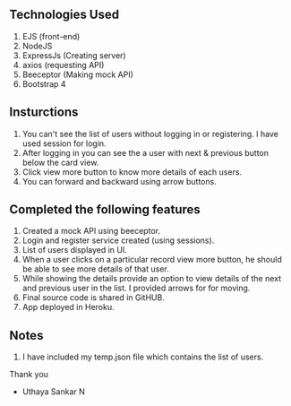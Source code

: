 Technologies Used
-----------------------
1. EJS (front-end)
2. NodeJS
3. ExpressJs (Creating server)
4. axios (requesting API)
5. Beeceptor (Making mock API)
6. Bootstrap 4


Insturctions
--------------
1. You can't see the list of users without logging in or registering. I have used session for login.
2. After logging in you can see the a user with next & previous button below the card view.
3. Click view more button to know more details of each users.
4. You can forward and backward using arrow buttons.

Completed the following features
------------------------------------
1. Created a mock API using beeceptor.
2. Login and register service created (using sessions).
3. List of users displayed in UI.
4. When a user clicks on a particular record view more button, he should be able to see more details of that user.
5. While showing the details provide an option to view details of the next and previous user in the list. I provided
   arrows for for moving.
6. Final source code is shared in GitHUB.
7. App deployed in Heroku.


Notes
-----
1. I have included my temp.json file which contains the list of users.



Thank you

- Uthaya Sankar N

